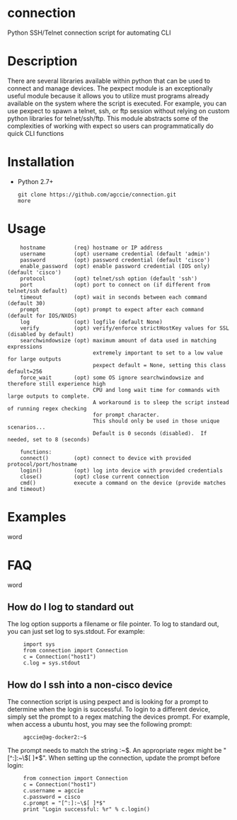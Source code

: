 # connection
Python SSH/Telnet connection script for automating CLI

# Description
There are several libraries available within python that can be used to connect and manage devices. The pexpect module is an exceptionally useful module because it allows you to utilize must programs already available on the system where the script is executed. For example, you can use pexpect to spawn a telnet, ssh, or ftp session without relying on custom python libraries for telnet/ssh/ftp.  This module abstracts some of the complexities of working with expect so users can programmatically do quick CLI functions 

# Installation

* Python 2.7+

      git clone https://github.com/agccie/connection.git
      more
      
# Usage

        hostname         (req) hostname or IP address
        username         (opt) username credential (default 'admin')
        password         (opt) password credential (default 'cisco')
        enable_password  (opt) enable password credential (IOS only) (default 'cisco')
        protocol         (opt) telnet/ssh option (default 'ssh')
        port             (opt) port to connect on (if different from telnet/ssh default)
        timeout          (opt) wait in seconds between each command (default 30)
        prompt           (opt) prompt to expect after each command (default for IOS/NXOS)
        log              (opt) logfile (default None)
        verify           (opt) verify/enforce strictHostKey values for SSL (disabled by default)
        searchwindowsize (opt) maximum amount of data used in matching expressions
                               extremely important to set to a low value for large outputs
                               pexpect default = None, setting this class default=256
        force_wait       (opt) some OS ignore searchwindowsize and therefore still experience high
                               CPU and long wait time for commands with large outputs to complete.
                               A workaround is to sleep the script instead of running regex checking
                               for prompt character.
                               This should only be used in those unique scenarios...
                               Default is 0 seconds (disabled).  If needed, set to 8 (seconds)

        functions:
        connect()        (opt) connect to device with provided protocol/port/hostname
        login()          (opt) log into device with provided credentials
        close()          (opt) close current connection
        cmd()            execute a command on the device (provide matches and timeout)
        
 # Examples
 word
 
 # FAQ
 word
 
 ## How do I log to standard out
 The log option supports a filename or file pointer.  To log to standard out, you can just set log to sys.stdout.  For example:
         
         import sys
         from connection import Connection
         c = Connection("host1")
         c.log = sys.stdout
 
 ## How do I ssh into a non-cisco device
 The connection script is using pexpect and is looking for a prompt to determine when the login is successful.  To login to a different device, simply set the prompt to a regex matching the devices prompt.  For example, when access a ubuntu host, you may see the following prompt:
 
         agccie@ag-docker2:~$
 
 The prompt needs to match the string :~$.  An appropriate regex might be "[^:]:~\$[ ]*$".  When setting up the connection, update the prompt before login:
 
         from connection import Connection
         c = Connection("host1")
         c.username = agccie
         c.password = cisco
         c.prompt = "[^:]:~\$[ ]*$"
         print "Login successful: %r" % c.login()
 
       

